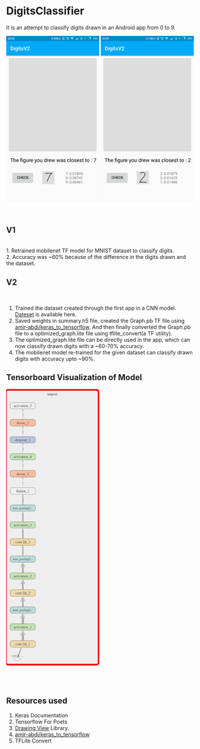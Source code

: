 # DigitsClassifier
It is an attempt to classify digits drawn in an Android app from 0 to 9.


<img src="images/Screenshot_1.png" alt="App Working" width="250"/>  <img src="images/Screenshot_2.png" alt="App Working" width="250"/>   




<br>


## V1
<br>
1. Retrained mobilenet TF model for MNIST dataset to classify digits.<br>
2. Accuracy was ~60% because of the difference in the digits drawn and the dataset.

## V2
<br>

1. Trained the dataset created through the first app in a CNN model. [Dateset](https://drive.google.com/open?id=12JhP2ytGvePPyn7UtgW3MF1CLAsLUxhK) is available here.<br>
2. Saved weights in summary.h5 file, created the Graph.pb TF file using [amir-abdi/keras_to_tensorflow](https://github.com/amir-abdi/keras_to_tensorflow). And then finally converted the Graph.pb file to a optimized_graph.lite file using tflite_convert(a TF utility).<br>
3. The optimized_graph.lite file can be directly used in the app, which can now classify drawn digits with a ~60-70% accuracy.<br>
4. The mobilenet model re-trained for the given dataset can classify drawn digits with accuracy upto ~90%.<br>


## Tensorboard Visualization of Model

<img src="images/graph_img.png" alt="App Working" width="250"/>

<br><br>
## Resources used
1. Keras Documentation
2. Tensorflow For Poets
3. [Drawing View](https://github.com/Raed-Mughaus/DrawingView) Library.
4. [amir-abdi/keras_to_tensorflow](https://github.com/amir-abdi/keras_to_tensorflow)
5. TFLite Convert

